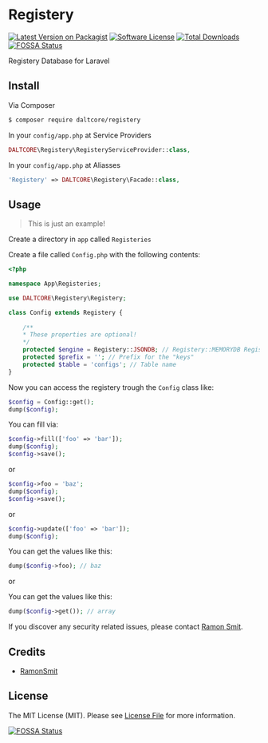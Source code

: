 # Registery

[![Latest Version on Packagist][ico-version]][link-packagist]
[![Software License][ico-license]](License.md)
[![Total Downloads][ico-downloads]][link-downloads]
[![FOSSA Status](https://app.fossa.io/api/projects/git%2Bgithub.com%2FDALTCORE%2FRegistery.svg?type=shield)](https://app.fossa.io/projects/git%2Bgithub.com%2FDALTCORE%2FRegistery?ref=badge_shield)


Registery Database for Laravel

## Install

Via Composer

``` bash
$ composer require daltcore/registery
```

In your `config/app.php` at Service Providers
``` php
DALTCORE\Registery\RegisteryServiceProvider::class,
```

In your `config/app.php` at Aliasses
``` php
'Registery' => DALTCORE\Registery\Facade::class,
```

## Usage
> This is just an example!

Create a directory in `app` called `Registeries`

Create a file called `Config.php` with the following contents:
```php
<?php

namespace App\Registeries;

use DALTCORE\Registery\Registery;

class Config extends Registery {
    
    /**
    * These properties are optional!
    */
    protected $engine = Registery::JSONDB; // Registery::MEMORYDB Registery::NULLDB
    protected $prefix = ''; // Prefix for the "keys"
    protected $table = 'configs'; // Table name
}
```

Now you can access the registery trough the `Config` class like:

```php
$config = Config::get();
dump($config);
```

You can fill via:
```php
$config->fill(['foo' => 'bar']);
dump($config);
$config->save();
```

or

```php
$config->foo = 'baz';
dump($config);
$config->save();
```

or

```php
$config->update(['foo' => 'bar']);
dump($config);
```

You can get the values like this:
```php
dump($config->foo); // baz
```

or

You can get the values like this:
```php
dump($config->get()); // array
```
If you discover any security related issues, please contact [Ramon Smit](https://github.com/ramonsmit).


## Credits

- [RamonSmit](https://github.com/RamonSmit)

## License

The MIT License (MIT). Please see [License File](License.md) for more information.

[ico-version]: https://img.shields.io/github/release/daltcore/registery.svg?style=flat-square
[ico-license]: https://img.shields.io/badge/license-MIT-brightgreen.svg?style=flat-square
[ico-downloads]: https://img.shields.io/packagist/dt/daltcore/registery.svg?style=flat-square

[link-packagist]: https://packagist.org/packages/daltcore/registery
[link-downloads]: https://packagist.org/packages/daltcore/registery


[![FOSSA Status](https://app.fossa.io/api/projects/git%2Bgithub.com%2FDALTCORE%2FRegistery.svg?type=large)](https://app.fossa.io/projects/git%2Bgithub.com%2FDALTCORE%2FRegistery?ref=badge_large)